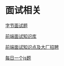 # 面试相关

[字节面试题](https://bytedance.feishu.cn/base/app8Ok6k9qafpMkgyRbfgxeEnet?table=tblEnSV2PNAajtWE&view=vewJHSwJVd)

[前端面试知识库](https://www.html5iq.com/5feb26ddf72c21052324d0fd.html)

[前端面试知识点及大厂招聘](https://lucifer.ren/fe-interview/#/)

[每日一个js题](https://github.com/shfshanyue/Daily-Question)